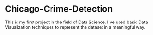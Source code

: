 # Chicago-Crime-Detection
This is my first project in the field of Data Science. I've used basic Data Visualization techniques to represent the dataset in a meaningful way.
